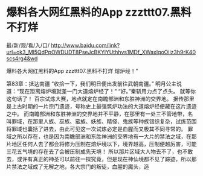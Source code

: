 # 爆料各大网红黑料的App zzzttt07.黑料不打烊

最/新/观/看/入/口/ http://www.baidu.com/link?url=ok3_Ml5QdPpOWDUDT8PseJcBKYiYUthhvs1MDf_XWaxIqoOiiz3h9rK40scs4rg4&wd

爆料各大网红黑料的App zzzttt07.黑料不打烊
熔炉经！”

第83章：抵达南疆
    “收拾一下，我们明日便出发前往武朝南疆。”
    明月公主说道：“现在距离熔炉境就差一门大道熔炉经了！”
    “好。”秦斩用力点了点头。
    就等你这句话了！
    百宗试炼大赛，地点就定在南瞻部洲和东胜神洲的交界地。
    据传那里是上古时期的一片宗门遗迹，号称史上最强筑炉功法的大道熔炉经便藏在这片遗迹之中。
    而南瞻部洲和东胜神洲的交界地并不平静，在那里有一处三不管地带，名叫罪域，在那里人族、巫族、蛮族、妖族、精怪、鬼族等种族错综复杂，试炼范围将罪域也囊括了进去，由此可见这一次试炼必定是血腥而又极其不同寻常的。
    罪域之所以存在，也是因为南瞻部洲和东胜神洲的交界地有一大片的禁法之域，在那片地区任何人去了都会将修为压制在熔炉境以下，境界越高，压制便越厉害，可能三花五气境的存在去了会被压制成先天境！
    所以那片区域大人物去不了，也不敢去，或许有真正的神圣可以前往一探究竟，但是现在神仙境都不见了踪迹，所以那片禁法之域成了无解之地，各大宗门的叛徒，血腥的魔头，造

